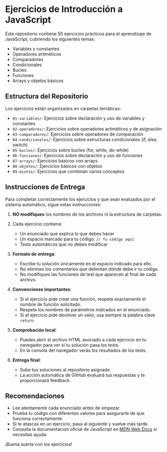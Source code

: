 # Ejercicios de Introducción a JavaScript

Este repositorio contiene 50 ejercicios prácticos para el aprendizaje de JavaScript, cubriendo los siguientes temas:

- Variables y constantes
- Operadores aritméticos
- Comparadores
- Condicionales
- Bucles
- Funciones
- Arrays y objetos básicos

## Estructura del Repositorio

Los ejercicios están organizados en carpetas temáticas:

- `01-variables/`: Ejercicios sobre declaración y uso de variables y constantes
- `02-operadores/`: Ejercicios sobre operadores aritméticos y de asignación
- `03-comparadores/`: Ejercicios sobre operadores de comparación
- `04-condicionales/`: Ejercicios sobre estructuras condicionales (if, else, switch)
- `05-bucles/`: Ejercicios sobre bucles (for, while, do-while)
- `06-funciones/`: Ejercicios sobre declaración y uso de funciones
- `07-arrays/`: Ejercicios básicos con arrays
- `08-objetos/`: Ejercicios básicos con objetos
- `09-mixtos/`: Ejercicios que combinan varios conceptos

## Instrucciones de Entrega

Para completar correctamente los ejercicios y que sean evaluados por el sistema automático, sigue estas instrucciones:

1. **NO modifiques** los nombres de los archivos ni la estructura de carpetas.
2. Cada ejercicio contiene:

   - Un enunciado que explica lo que debes hacer
   - Un espacio marcado para tu código: `// Tu código aquí`
   - Tests automáticos que no debes modificar

3. **Formato de entrega**:

   - Escribe tu solución únicamente en el espacio indicado para ello.
   - No elimines los comentarios que delimitan dónde debe ir tu código.
   - No modifiques las funciones de test que aparecen al final de cada archivo.

4. **Convenciones importantes**:

   - Si el ejercicio pide crear una función, respeta exactamente el nombre de función solicitado.
   - Respeta los nombres de parámetros indicados en el enunciado.
   - Si el ejercicio pide devolver un valor, usa siempre la palabra clave `return`.

5. **Comprobación local**:

   - Puedes abrir el archivo HTML asociado a cada ejercicio en tu navegador para ver si tu solución pasa los tests.
   - En la consola del navegador verás los resultados de los tests.

6. **Entrega final**:
   - Sube tus soluciones al repositorio asignado.
   - La acción automática de GitHub evaluará tus respuestas y te proporcionará feedback.

## Recomendaciones

- Lee atentamente cada enunciado antes de empezar.
- Prueba tu código con diferentes valores para asegurarte de que funciona correctamente.
- Si te atascas en un ejercicio, pasa al siguiente y vuelve más tarde.
- Consulta la documentación oficial de JavaScript en [MDN Web Docs](https://developer.mozilla.org/es/docs/Web/JavaScript) si necesitas ayuda.

¡Buena suerte con los ejercicios!
